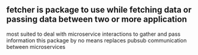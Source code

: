 ## fetcher is package to use while fetching data or passing data between two or more application
most suited to deal with microservice interactions to gather and pass information
this package by no means replaces pubsub communication between microservices

